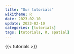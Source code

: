 ```yaml
---
title: "Our tutorials"
wikitheme: R
date: 2023-02-10
update: 2023-02-10
categories: [tutorials]
tags: [tutorials, R, spatial]
---
```



{{< tutorials >}}
